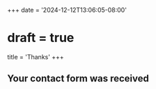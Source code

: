 +++
date = '2024-12-12T13:06:05-08:00'
# draft = true
title = 'Thanks'
+++
## Your contact form was received
